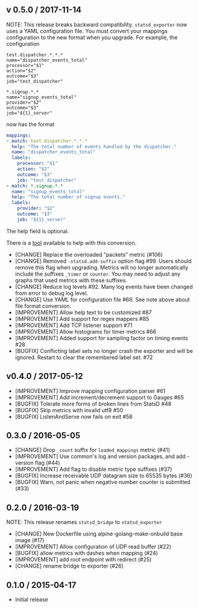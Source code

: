 ## v 0.5.0 / 2017-11-14

NOTE: This release breaks backward compatibility. `statsd_exporter` now uses
a YAML configuration file. You must convert your mappings configuration to
the new format when you upgrade. For example, the configuration

```
test.dispatcher.*.*.*
name="dispatcher_events_total"
processor="$1"
action="$2"
outcome="$3"
job="test_dispatcher"

*.signup.*.*
name="signup_events_total"
provider="$2"
outcome="$3"
job="${1}_server"
```

now has the format

```yaml
mappings:
- match: test.dispatcher.*.*.*
  help: "The total number of events handled by the dispatcher."
  name: "dispatcher_events_total"
  labels:
    processor: "$1"
    action: "$2"
    outcome: "$3"
    job: "test_dispatcher"
- match: *.signup.*.*
  name: "signup_events_total"
  help: "The total number of signup events."
  labels:
    provider: "$2"
    outcome: "$3"
    job: "${1}_server"
```

The help field is optional.

There is a [tool](https://github.com/bakins/statsd-exporter-convert) available to help with this conversion.

* [CHANGE] Replace the overloaded "packets" metric (#106)
* [CHANGE] Removed `-statsd.add-suffix` option flag #99. Users should remove
  this flag when upgrading.  Metrics will no longer automatically include the
  suffixes `_timer`  or `counter`. You may need to adjust any graphs that used
  metrics with these suffixes.
* [CHANGE] Reduce log levels #92. Many log events have been changed from error
  to debug log level.
* [CHANGE] Use YAML for configuration file #66. See note above about file format
  conversion.
* [IMPROVEMENT] Allow help text to be customized #87
* [IMPROVEMENT] Add support for regex mappers #85
* [IMPROVEMENT] Add TCP listener support #71
* [IMPROVEMENT] Allow histograms for timer metrics #66
* [IMPROVEMENT] Added support for sampling factor on timing events #28
* [BUGFIX] Conflicting label sets no longer crash the exporter and will be
  ignored. Restart to clear the remembered label set. #72

## v0.4.0 / 2017-05-12

* [IMPROVEMENT] Improve mapping configuration parser #61
* [IMPROVEMENT] Add increment/decrement support to Gauges #65
* [BUGFIX] Tolerate more forms of broken lines from StatsD #48
* [BUGFIX] Skip metrics with invalid utf8 #50
* [BUGFIX] ListenAndServe now fails on exit #58

## 0.3.0 / 2016-05-05

* [CHANGE] Drop `_count` suffix for `loaded_mappings` metric (#41)
* [IMPROVEMENT] Use common's log and version packages, and add -version flag (#44)
* [IMPROVEMENT] Add flag to disable metric type suffixes (#37)
* [BUGFIX] Increase receivable UDP datagram size to 65535 bytes (#36)
* [BUGFIX] Warn, not panic when negative number counter is submitted (#33)

## 0.2.0 / 2016-03-19

NOTE: This release renames `statsd_bridge` to `statsd_exporter`

* [CHANGE] New Dockerfile using alpine-golang-make-onbuild base image (#17)
* [IMPROVEMENT] Allow configuration of UDP read buffer (#22)
* [BUGFIX] allow metrics with dashes when mapping (#24)
* [IMPROVEMENT] add root endpoint with redirect (#25)
* [CHANGE] rename bridge to exporter (#26)


## 0.1.0 / 2015-04-17

* Initial release
